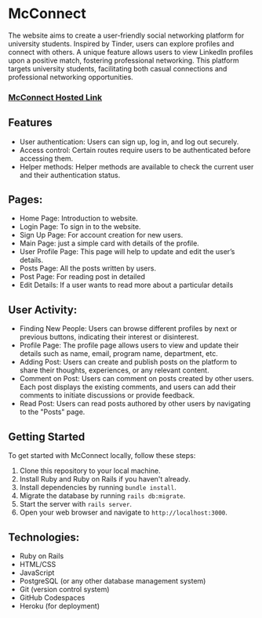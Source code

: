 # McConnect

The website aims to create a user-friendly social networking platform for university students. Inspired by Tinder, users can explore profiles and connect with others. A unique feature allows users to view LinkedIn profiles upon a positive match, fostering professional networking. This platform targets university students, facilitating both casual connections and professional networking opportunities.

### [McConnect Hosted Link](https://mc-connect-03c03b9d225c.herokuapp.com/)

## Features

- User authentication: Users can sign up, log in, and log out securely.
- Access control: Certain routes require users to be authenticated before accessing them.
- Helper methods: Helper methods are available to check the current user and their authentication status.

## Pages: 
- Home Page: Introduction to website.
- Login Page: To sign in to the website.
- Sign Up Page: For account creation for new users.
- Main Page: just a simple card with details of the profile.
- User Profile Page: This page will help to update and edit the user’s details.
- Posts Page: All the posts written by users.
- Post Page: For reading post in detailed
- Edit Details: If a user wants to read more about a particular details

## User Activity:
- Finding New People: Users can browse different profiles by next or previous buttons, indicating their interest or disinterest.
- Profile Page: The profile page allows users to view and update their details such as name, email, program name, department, etc.
- Adding Post: Users can create and publish posts on the platform to share their thoughts, experiences, or any relevant content.
- Comment on Post: Users can comment on posts created by other users. Each post displays the existing comments, and users can add their comments to initiate discussions or provide feedback.
- Read Post: Users can read posts authored by other users by navigating to the "Posts" page. 

## Getting Started
To get started with McConnect locally, follow these steps:
1. Clone this repository to your local machine.
2. Install Ruby and Ruby on Rails if you haven't already.
3. Install dependencies by running `bundle install`.
4. Migrate the database by running `rails db:migrate`.
5. Start the server with `rails server`.
6. Open your web browser and navigate to `http://localhost:3000`.


## Technologies:
- Ruby on Rails
- HTML/CSS
- JavaScript
- PostgreSQL (or any other database management system)
- Git (version control system)
- GitHub Codespaces
- Heroku (for deployment)